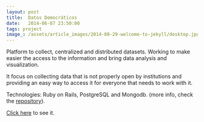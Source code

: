 ```yaml
---
layout: post
title:  Datos Democráticos
date:   2014-06-07 23:50:00
tags: project
image_: /assets/article_images/2014-08-29-welcome-to-jekyll/desktop.jpg
---
```


Platform to collect, centralized and distributed datasets. Working to make easier the access to the information and bring data analysis and visualization.

It focus on collecting data that is not properly open by institutions and providing an easy way to access it for everyone that needs to work with it.

Technologies: Ruby on Rails, PostgreSQL and Mongodb. (more info, check the [repository](http://github.com/glena/datosdemoc)).

[Click here](http://datosdemocraticos.com.ar) to see it.
